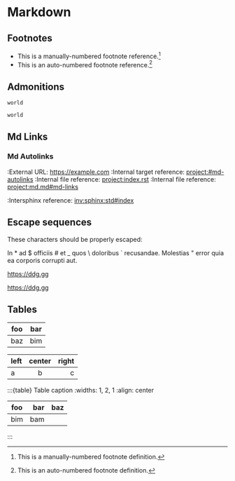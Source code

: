 # Markdown

## Footnotes

- This is a manually-numbered footnote reference.[^3]
- This is an auto-numbered footnote reference.[^myref]

[^myref]: This is an auto-numbered footnote definition.
[^3]: This is a manually-numbered footnote definition.

## Admonitions

```{admonition} title
world
```

```{tip}
world
```

## Md Links

### Md Autolinks

:External URL: <https://example.com>
:Internal target reference: <project:#md-autolinks>
:Internal file reference: <project:index.rst>
:Internal file reference: <project:md.md#md-links>
<!-- :Internal file -> heading reference: <project:../intro.md#-get-started> -->
<!-- :Downloadable file: <path:example.txt> -->
:Intersphinx reference: <inv:sphinx:std#index>

## Escape sequences

These characters should be properly escaped:

In \* ad \$ officiis # et \_ quos \ doloribus \` recusandae.
Molestias " error	quia ea corporis corrupti aut.

https://ddg.gg

<https://ddg.gg>

## Tables

| foo | bar |
| --- | --- |
| baz | bim |

| left | center | right |
| :--- | :----: | ----: |
| a    | b      | c     |

:::{table} Table caption
:widths: 1, 2, 1
:align: center

| foo | bar | baz |
| --- | --: | --- |
| bim | bam |     |
:::
